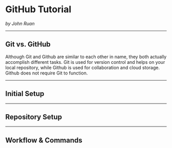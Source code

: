 # GitHub Tutorial

_by John Ruan_

---
## Git vs. GitHub
Although Git and Github are similar to each other in name, they both actually accomplish different tasks. 
Git is used for version control and helps on your local repository, while Github is used for collaboration 
and cloud storage. Github does not require Git to function.

---
## Initial Setup



---
## Repository Setup



---
## Workflow & Commands